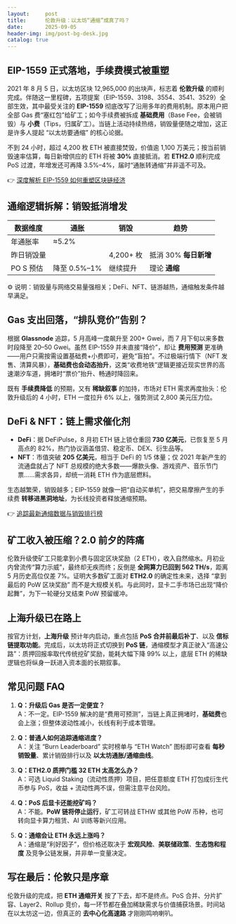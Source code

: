 ```yaml
---
layout:     post
title:      伦敦升级：以太坊“通缩”成真了吗？
date:       2025-09-05
header-img: img/post-bg-desk.jpg
catalog: true
---
```


## EIP-1559 正式落地，手续费模式被重塑

2021 年 8 月 5 日，以太坊区块 12,965,000 的出块声，标志着 **伦敦升级** 的顺利完成。伴随这一里程碑，五项提案（EIP-1559、3198、3554、3541、3529）全部生效，其中最受关注的 **EIP-1559** 彻底改写了沿用多年的费用机制。原本用户把全部 Gas 费“塞红包”给矿工；如今手续费被拆成 **基础费用**（Base Fee，会被销毁）与 **小费**（Tips，归属矿工）。当链上活动持续热络，销毁量便随之增加，这正是许多人提起 “以太坊要通缩” 的核心论据。

不到 24 小时，超过 4,200 枚 ETH 被直接焚毁，价值逾 1,100 万美元；按当前销毁速率估算，每日新增供应的 ETH 将被 **30%** 直接抵消。若 **ETH2.0** 顺利完成 PoS 过渡，年增发还可再降 3.5%–4%，届时“通胀转通缩”并非遥不可及。

👉 [深度解析 EIP-1559 如何重塑区块链经济](https://okxdog.com/)

## 通缩逻辑拆解：销毁抵消增发

| 数据维度 | 通胀 | 销毁 | 趋势 |
|---------|------|------|------|
| 年通胀率 | ≈5.2% | | |
| 昨日销毁量 |  | 4,200+ 枚 | 抵消 30% **每日新增** |
| PO S 预估 | 降至 0.5%–1% | 继续提升 | 理论 **通缩** |

⚙️ 说明：销毁量与网络交易量强相关；DeFi、NFT、链游越热，通缩触发条件越早满足。

## Gas 支出回落，“排队竞价”告别？

根据 **Glassnode** 追踪，5 月高峰一度飙升至 200+ Gwei，而 7 月下旬以来多数时段降至 20–50 Gwei。虽然 EIP-1559 并未直接“降价”，却让 **费用预测** 更准确——用户只需按需设置基础费+小费即可，避免“盲拍”。不过极端行情下（NFT 发售、清算风暴），**基础费也会动态抬升**，这类“收费地铁”逻辑更接近现实世界的高速潮汐车道，拥堵时“票价”抬升、畅通时降回来。

既有 **手续费降低** 的预期，又有 **稀缺叙事** 的加持，市场对 ETH 需求再度抬头：伦敦升级后的 4 小时，ETH 一度拉升 6% 以上，强势测试 2,800 美元压力位。

## DeFi & NFT：链上需求催化剂

- **DeFi**：据 DeFiPulse，8 月初 ETH 链上锁仓重回 **730 亿美元**，已恢复至 5 月高点的 82%，热门协议涵盖借贷、稳定币、DEX、衍生品等。
- **NFT**：市值突破 **205 亿美元**，相当于 DeFi 的 1/5 体量；仅 2021 年新产生的流通盘就占了 NFT 总规模的绝大多数——爆款头像、游戏资产、音乐节门票……需求各异，却统一消耗 ETH 作为底层燃料。

生态越繁荣，销毁越多；EIP-1559 就像一把“自动买单机”，把交易摩擦产生的手续费 **转移进黑洞地址**，为长线投资者释放通缩预期。

👉 [追踪最新通缩数据与销毁排行榜](https://okxdog.com/)

## 矿工收入被压缩？2.0 前夕的阵痛

伦敦升级使矿工只能拿到小费与固定区块奖励（2 ETH），收入自然缩水。月初业内曾流传“算力示威”，最终却无疾而终；反倒是 **全网算力已回到 562 TH/s**，距离 5 月历史高位仅差 7%。证明大多数矿工面对 **ETH2.0** 的确定性未来，选择 “拿到最后的 PoW 区块奖励” 而不是大规模关机。与此同时，显卡二手市场已出现“降价起舞”，为下一轮硬分叉结束 PoW 预留缓冲。

## 上海升级已在路上

按官方计划，**上海升级** 预计年内启动，重点包括 **PoS 合并前最后补丁**、以及 **信标链提取功能**。完成后，以太坊将正式切换到 **PoS 链**，通缩模型才真正驶入“高速公路”：质押回报率取代传统挖矿奖励，能耗大幅下降 99% 以上，底层 ETH 的稀缺逻辑也将纵身一跃进入资本面的长期叙事。

## 常见问题 FAQ

1. **Q：升级后 Gas 是否一定便宜？**  
   A：不一定。EIP-1559 解决的是“费用可预测”，当链上真正拥堵时，**基础费**也会上涨；但整体波动性减小，长线有利于成本管理。

2. **Q：普通人如何追踪通缩进度？**  
   A：关注 “Burn Leaderboard” 实时榜单与 “ETH Watch” 图标即可查看 **每秒销毁量**、累计销毁排行以及 **以太坊通胀/通缩曲线**。

3. **Q：ETH2.0 质押门槛 32 ETH 太高怎么办？**  
   A：可选 Liquid Staking（流动性质押）项目，把任意额度 ETH 打包成衍生代币参与 PoS，收益 + 流动性两不误，但需注意平台风险。

4. **Q：PoS 后显卡还能挖矿吗？**  
   A：不能。**PoW 链将停止运行**，矿工可转战 ETHW 或其他 PoW 币种，也可转向显卡算力租赁、AI 训练等新兴应用。

5. **Q：通缩会让 ETH 永远上涨吗？**  
   A：通缩是“利好因子”，但价格还取决于 **宏观风险**、**美联储政策**、**生态饱和程度** 及竞争公链发展，并非单一变量决定。

## 写在最后：伦敦只是序章

伦敦升级的完成，把 **ETH 通缩开关** 按了下去，却不是终点。PoS 合并、分片扩容、Layer2、Rollup 竞价，每一环节都在叠加稀缺需求与价值捕获场景。时间站在以太坊这一边，但真正的 **去中心化高速路** 才刚刚鸣响喇叭。